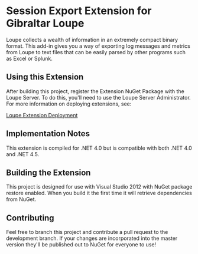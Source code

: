 Session Export Extension for Gibraltar Loupe
========================================

Loupe collects a wealth of information in an extremely compact binary format. This add-in
gives you a way of exporting log messages and metrics from Loupe to text files that can
be easily parsed by other programs such as Excel or Splunk. 

Using this Extension
---------------

After building this project, register the Extension NuGet Package with the Loupe Server.  To
do this, you'll need to use the Loupe Server Administrator.  For more information on deploying
extensions, see:

[Loupe Extension Deployment](http://www.gibraltarsoftware.com/Support/Loupe/Documentation/WebFrame.html#AddIn_Deployment.html)


Implementation Notes
--------------------

This extension is compiled for .NET 4.0 but is compatible with both .NET 4.0 and .NET 4.5.

Building the Extension
-------------------

This project is designed for use with Visual Studio 2012 with NuGet package restore enabled.
When you build it the first time it will retrieve dependencies from NuGet.

Contributing
------------

Feel free to branch this project and contribute a pull request to the development branch. 
If your changes are incorporated into the master version they'll be published out to NuGet for
everyone to use!